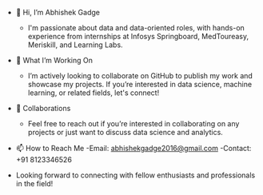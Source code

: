 - 👋 Hi, I’m Abhishek Gadge
  - I'm passionate about data and data-oriented roles, with hands-on experience from internships at Infosys Springboard, MedToureasy, Meriskill, and Learning Labs.

- 🌱 What I’m Working On
  - I’m actively looking to collaborate on GitHub to publish my work and showcase my projects. If you’re interested in data science, machine learning, or related fields, let's connect!

- 💞️ Collaborations
  - Feel free to reach out if you’re interested in collaborating on any projects or just want to discuss data science and analytics.

- 📫 How to Reach Me
  -Email: abhishekgadge2016@gmail.com
  -Contact: +91 8123346526
 
- Looking forward to connecting with fellow enthusiasts and professionals in the field!



<!---
abhishekgadge0/abhishekgadge0 is a ✨ special ✨ repository because its `README.md` (this file) appears on your GitHub profile.
You can click the Preview link to take a look at your changes.
--->
